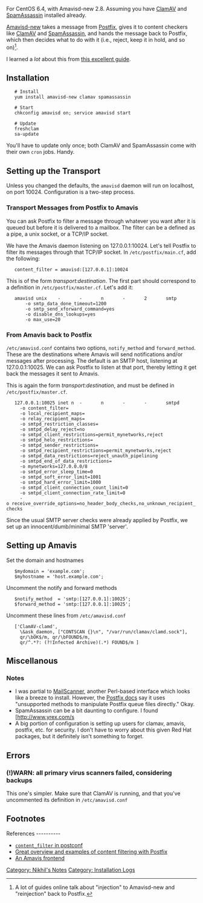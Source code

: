 For CentOS 6.4, with Amavisd-new 2.8. Assuming you have
[ClamAV](ClamAV "wikilink") and [SpamAssassin](SpamAssassin "wikilink")
installed already.

[Amavisd-new](http://www.ijs.si/software/amavisd/) takes a message from
[Postfix](Postfix "wikilink"), gives it to content checkers like
[ClamAV](http://www.clamav.net/lang/en/) and
[SpamAssassin](http://spamassassin.apache.org/), and hands the message
back to Postfix, which then decides what to do with it (i.e., reject,
keep it in hold, and so on)[^1].

I learned a *lot* about this from [this excellent
guide](http://www.ijs.si/software/amavisd/README.postfix.htm).

Installation
------------

`   # Install`  
`   yum install amavisd-new clamav spamassassin`  
`   `  
`   # Start`  
`   chkconfig amavisd on; service amavisd start`  
`     `  
`   # Update`  
`   freshclam`  
`   sa-update`

You'll have to update only once; both ClamAV and SpamAssassin come with
their own `cron` jobs. Handy.

Setting up the Transport
------------------------

Unless you changed the defaults, the `amavisd` daemon will run on
localhost, on port 10024. Configuration is a two-step process.

### Transport Messages from Postfix to Amavis

You can ask Postfix to filter a message through whatever you want after
it is queued but before it is delivered to a mailbox. The filter can be
a defined as a pipe, a unix socket, or a TCP/IP socket.

We have the Amavis daemon listening on 127.0.0.1:10024. Let's tell
Postfix to filter its messages through that TCP/IP socket. In
`/etc/postfix/main.cf`, add the following:

`   content_filter = amavisd:[127.0.0.1]:10024`

This is of the form *transport:destination*. The first part should
correspond to a definition in `/etc/postfix/master.cf`. Let's add it:

`   amavisd unix    -       -       n       -       2       smtp`  
`       -o smtp_data_done_timeout=1200`  
`       -o smtp_send_xforward_command=yes`  
`       -o disable_dns_lookups=yes`  
`       -o max_use=20`

### From Amavis back to Postfix

`/etc/amavisd.conf` contains two options, `notify_method` and
`forward_method`. These are the destinations where Amavis will send
notifications and/or messages after processing. The default is an SMTP
host, listening at 127.0.0.1:10025. We can ask Postfix to listen at that
port, thereby letting it get back the messages it sent to Amavis.

This is again the form *transport:destination*, and must be defined in
`/etc/postfix/master.cf`.

`   127.0.0.1:10025 inet n  -       n       -       -       smtpd`  
`     -o content_filter=`  
`     -o local_recipient_maps=`  
`     -o relay_recipient_maps=`  
`     -o smtpd_restriction_classes=`  
`     -o smtpd_delay_reject=no`  
`     -o smtpd_client_restrictions=permit_mynetworks,reject`  
`     -o smtpd_helo_restrictions=`  
`     -o smtpd_sender_restrictions=`  
`     -o smtpd_recipient_restrictions=permit_mynetworks,reject`  
`     -o smtpd_data_restrictions=reject_unauth_pipelining`  
`     -o smtpd_end_of_data_restrictions=`  
`     -o mynetworks=127.0.0.0/8`  
`     -o smtpd_error_sleep_time=0`  
`     -o smtpd_soft_error_limit=1001`  
`     -o smtpd_hard_error_limit=1000`  
`     -o smtpd_client_connection_count_limit=0`  
`     -o smtpd_client_connection_rate_limit=0`  
`     -o receive_override_options=no_header_body_checks,no_unknown_recipient_checks`

Since the usual SMTP server checks were already applied by Postfix, we
set up an innocent/dumb/minimal SMTP 'server'.

Setting up Amavis
-----------------

Set the domain and hostnames

`   $mydomain = 'example.com';`  
`   $myhostname = 'host.example.com';`

Uncomment the notify and forward methods

`   $notify_method  = 'smtp:[127.0.0.1]:10025';`  
`   $forward_method = 'smtp:[127.0.0.1]:10025';`

Uncomment these lines from `/etc/amavisd.conf`

`   ['ClamAV-clamd',`  
`     \&ask_daemon, ["CONTSCAN {}\n", "/var/run/clamav/clamd.sock"],`  
`     qr/\bOK$/m, qr/\bFOUND$/m,`  
`     qr/^.*?: (?!Infected Archive)(.*) FOUND$/m ]`

Miscellanous
------------

### Notes

-   I was partial to [MailScanner](http://www.mailscanner.info/),
    another Perl-based interface which looks like a breeze to install.
    However, the [Postfix docs](http://www.postfix.org/addon.html) say
    it uses "unsupported methods to manipulate Postfix queue files
    directly." Okay.
-   SpamAssassin can be a bit daunting to configure. I found
    \[<http://www.yrex.com/s>
-   A big portion of configuration is setting up users for clamav,
    amavis, postfix, etc. for security. I don't have to worry about this
    given Red Hat packages, but it definitely isn't something to forget.

Errors
------

### (!)WARN: all primary virus scanners failed, considering backups

This one's simpler. Make sure that ClamAV is running, and that you've
uncommented its definition in `/etc/amavisd.conf`

Footnotes
---------

<references />
References
----------

-   [`content_filter` in
    postconf](http://www.postfix.org/postconf.5.html#content_filter)
-   [Great overview and examples of content filtering with
    Postfix](http://www.postfix.org/FILTER_README.html)
-   [An Amavis frontend](http://myamavis.kapott.org/)

[Category: Nikhil's Notes](Category:_Nikhil's_Notes "wikilink")
[Category: Installation Logs](Category:_Installation_Logs "wikilink")

[^1]: A lot of guides online talk about "injection" to Amavisd-new and
    "reinjection" back to Postfix.
